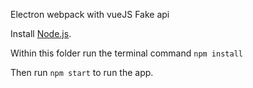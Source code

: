 Electron webpack with vueJS Fake api

Install [Node.js](https://nodejs.org/).

Within this folder run the terminal command `npm install`

Then run `npm start` to run the app.
